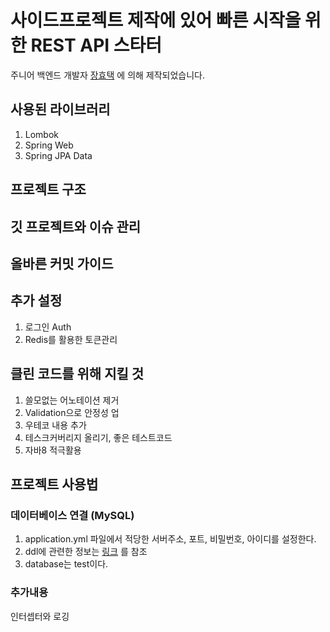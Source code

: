 # 사이드프로젝트 제작에 있어 빠른 시작을 위한 REST API 스타터

주니어 백엔드 개발자 [장효택](https://github.com/HyoTaek-Jang) 에 의해 제작되었습니다.

## 사용된 라이브러리
1. Lombok
2. Spring Web
3. Spring JPA Data

## 프로젝트 구조

## 깃 프로젝트와 이슈 관리

## 올바른 커밋 가이드

## 추가 설정
1. 로그인 Auth
2. Redis를 활용한 토큰관리

## 클린 코드를 위해 지킬 것
1. 쓸모없는 어노테이션 제거
2. Validation으로 안정성 업
3. 우테코 내용 추가
4. 테스크커버리지 올리기, 좋은 테스트코드
5. 자바8 적극활용

## 프로젝트 사용법



### 데이터베이스 연결 (MySQL)
1. application.yml 파일에서 적당한 서버주소, 포트, 비밀번호, 아이디를 설정한다.
2. ddl에 관련한 정보는 [링크](https://dev-coco.tistory.com/85) 를 참조
3. database는 test이다.


### 추가내용
인터셉터와 로깅